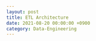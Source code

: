 ```yaml
---
layout: post
title: ETL Architecture 
date: 2021-08-20 00:00:00 +0900
category: Data-Engineering
---
```

